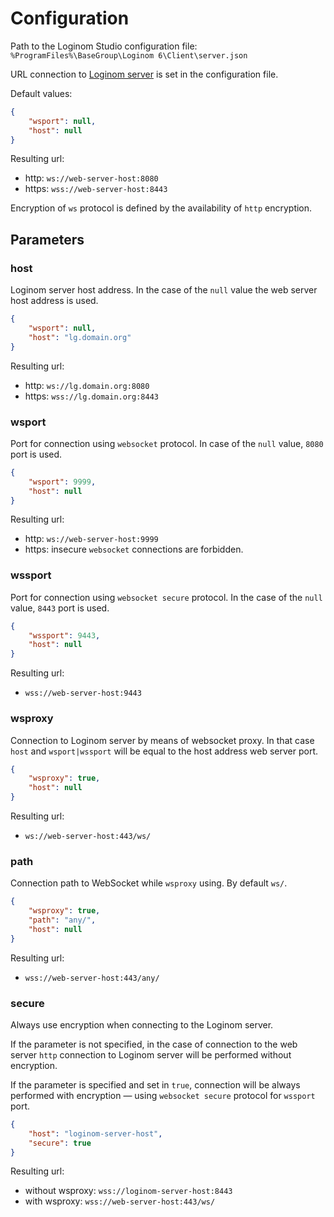 # Configuration

Path to the Loginom Studio configuration file: `%ProgramFiles%\BaseGroup\Loginom 6\Client\server.json`

URL connection to [Loginom server](../server/README.md) is set in the configuration file.

Default values:

```json
{
    "wsport": null,
    "host": null
}
```

Resulting url:

* http: `ws://web-server-host:8080`
* https: `wss://web-server-host:8443`

Encryption of `ws` protocol is defined by the availability of `http` encryption.

## Parameters

### host

Loginom server host address. In the case of the `null` value the web server host address is used.

```json
{
    "wsport": null,
    "host": "lg.domain.org"
}
```

Resulting url:

* http: `ws://lg.domain.org:8080`
* https: `wss://lg.domain.org:8443`

### wsport

Port for connection using `websocket` protocol. In case of the `null` value, `8080` port is used.

```json
{
    "wsport": 9999,
    "host": null
}
```

Resulting url:

* http: `ws://web-server-host:9999`
* https: insecure `websocket` connections are forbidden.

### wssport

Port for connection using `websocket secure` protocol. In the case of the `null` value, `8443` port is used.

```json
{
    "wssport": 9443,
    "host": null
}
```

Resulting url:

* `wss://web-server-host:9443`

### wsproxy

Connection to Loginom server by means of websocket proxy. In that case `host` and `wsport|wssport` will be equal to the host address web server port.

```json
{
    "wsproxy": true,
    "host": null
}
```

Resulting url:

* `ws://web-server-host:443/ws/`

### path

Connection path to WebSocket while `wsproxy` using. By default `ws/`.

```json
{
    "wsproxy": true,
    "path": "any/",
    "host": null
}
```

Resulting url:

* `wss://web-server-host:443/any/`

### secure

Always use encryption when connecting to the Loginom server.

If the parameter is not specified, in the case of connection to the web server `http` connection to Loginom server will be performed without encryption.

If the parameter is specified and set in `true`, connection will be always performed with encryption — using `websocket secure` protocol for `wssport` port.

```json
{
    "host": "loginom-server-host",
    "secure": true
}
```

Resulting url:

* without wsproxy: `wss://loginom-server-host:8443`
* with wsproxy: `wss://web-server-host:443/ws/`